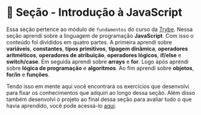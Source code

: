 # :paperclip: Seção - Introdução à JavaScript

Essa seção pertence ao módulo de `fundamentos` do curso da [Trybe](https://www.betrybe.com/). Nessa seção aprendi sobre a linguagem de programação **JavaScript**. Com isso o conteúdo foi divididos em quatro partes. A primeira aprendi sobre **variáveis**, **constantes**, **tipos primitivos**, **tipagem dinâmica**, **operadores aritméticos**, **operadores de atribuição**, **operadores lógicos**, **if/else** e **switch/case**. Em seguida aprendi sobre **arrays** e **for**. Logo após aprendi sobre **lógica de programação** e **algoritmos**. Ao fim aprendi sobre **objetos**, **for/in** e **funções**.

Tendo isso em mente aqui você encontrará os exercícios que desenvolvi para fixar os conhecimentos que adquiri ao longo dessa seção. Além disso também desenvolvi o projeto ao final dessa seção para avaliar tudo o que havia aprendido, você pode acessá-lo [aqui](https://github.com/tryber/sd-t26-b-project-playground-functions/pull/63).
